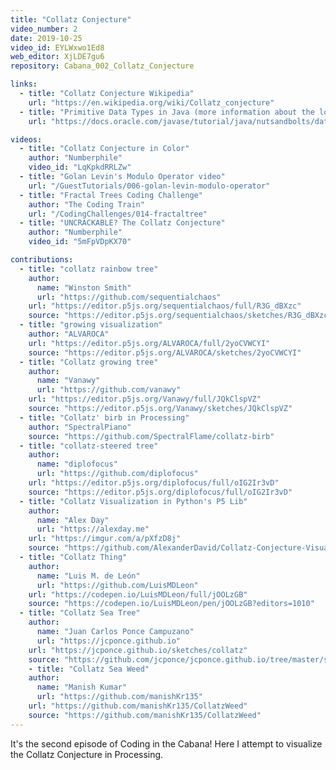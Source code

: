 ```yaml
---
title: "Collatz Conjecture"
video_number: 2
date: 2019-10-25
video_id: EYLWxwo1Ed8
web_editor: XjLDE7gu6
repository: Cabana_002_Collatz_Conjecture

links:
  - title: "Collatz Conjecture Wikipedia"
    url: "https://en.wikipedia.org/wiki/Collatz_conjecture"
  - title: "Primitive Data Types in Java (more information about the long type)"
    url: "https://docs.oracle.com/javase/tutorial/java/nutsandbolts/datatypes.html"

videos:
  - title: "Collatz Conjecture in Color"
    author: "Numberphile"
    video_id: "LqKpkdRRLZw"
  - title: "Golan Levin's Modulo Operator video"
    url: "/GuestTutorials/006-golan-levin-modulo-operator"
  - title: "Fractal Trees Coding Challenge"
    author: "The Coding Train"
    url: "/CodingChallenges/014-fractaltree"
  - title: "UNCRACKABLE? The Collatz Conjecture"
    author: "Numberphile"
    video_id: "5mFpVDpKX70"

contributions:
  - title: "collatz rainbow tree"
    author:
      name: "Winston Smith"
      url: "https://github.com/sequentialchaos"
    url: "https://editor.p5js.org/sequentialchaos/full/R3G_dBXzc"
    source: "https://editor.p5js.org/sequentialchaos/sketches/R3G_dBXzc"
  - title: "growing visualization"
    author: "ALVAROCA"
    url: "https://editor.p5js.org/ALVAROCA/full/2yoCVWCYI"
    source: "https://editor.p5js.org/ALVAROCA/sketches/2yoCVWCYI"
  - title: "Collatz growing tree"
    author:
      name: "Vanawy"
      url: "https://github.com/vanawy"
    url: "https://editor.p5js.org/Vanawy/full/JQkClspVZ"
    source: "https://editor.p5js.org/Vanawy/sketches/JQkClspVZ"
  - title: "Collatz' birb in Processing"
    author: "SpectralPiano"
    source: "https://github.com/SpectralFlame/collatz-birb"
  - title: "collatz-steered tree"
    author:
      name: "diplofocus"
      url: "https://github.com/diplofocus"
    url: "https://editor.p5js.org/diplofocus/full/oIG2Ir3vD"
    source: "https://editor.p5js.org/diplofocus/full/oIG2Ir3vD"
  - title: "Collatz Visualization in Python's P5 Lib"
    author:
      name: "Alex Day"
      url: "https://alexday.me"
    url: "https://imgur.com/a/pXfzD8j"
    source: "https://github.com/AlexanderDavid/Collatz-Conjecture-Visualization"
  - title: "Collatz Thing"
    author:
      name: "Luis M. de León"
      url: "https://github.com/LuisMDLeon"
    url: "https://codepen.io/LuisMDLeon/full/jOOLzGB"
    source: "https://codepen.io/LuisMDLeon/pen/jOOLzGB?editors=1010"
  - title: "Collatz Sea Tree"
    author:
      name: "Juan Carlos Ponce Campuzano"
      url: "https://jcponce.github.io"
    url: "https://jcponce.github.io/sketches/collatz"
    source: "https://github.com/jcponce/jcponce.github.io/tree/master/sketches/collatz"
    - title: "Collatz Sea Weed"
    author:
      name: "Manish Kumar"
      url: "https://github.com/manishKr135"
    url: "https://github.com/manishKr135/CollatzWeed"
    source: "https://github.com/manishKr135/CollatzWeed"
---
```

It's the second episode of Coding in the Cabana! Here I attempt to visualize the Collatz Conjecture in Processing.
